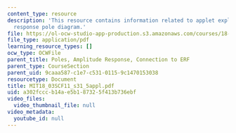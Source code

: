 ```yaml
---
content_type: resource
description: 'This resource contains information related to applet exploration: amplitude
  response pole diagram.'
file: https://ol-ocw-studio-app-production.s3.amazonaws.com/courses/18-03sc-differential-equations-fall-2011/a302fcccb14ae5b187325f413b736ebf_MIT18_03SCF11_s31_5appl.pdf
file_type: application/pdf
learning_resource_types: []
ocw_type: OCWFile
parent_title: Poles, Amplitude Response, Connection to ERF
parent_type: CourseSection
parent_uid: 9caaa587-c1e7-c531-0115-9c1470153038
resourcetype: Document
title: MIT18_03SCF11_s31_5appl.pdf
uid: a302fccc-b14a-e5b1-8732-5f413b736ebf
video_files:
  video_thumbnail_file: null
video_metadata:
  youtube_id: null
---
```

